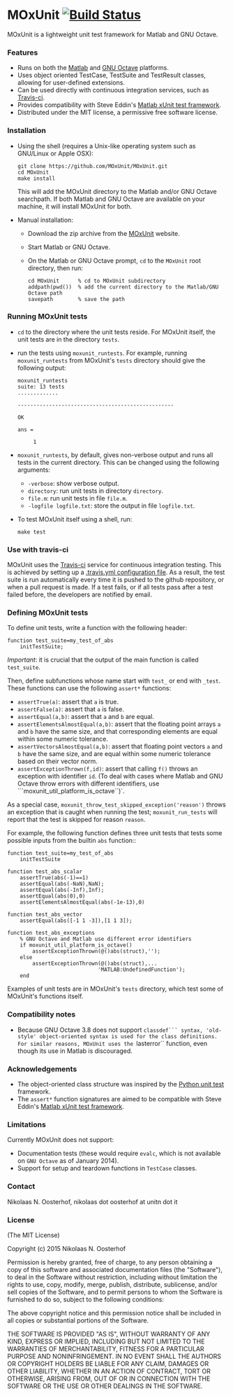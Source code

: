 # MOxUnit [![Build Status](https://travis-ci.org/nno/MOxUnit.svg?branch=master)](https://travis-ci.org/nno/MOxUnit)

MOxUnit is a lightweight unit test framework for Matlab and GNU Octave.

### Features

- Runs on both the [Matlab] and [GNU Octave] platforms.
- Uses object oriented TestCase, TestSuite and TestResult classes, allowing for user-defined extensions.
- Can be used directly with continuous integration services, such as [Travis-ci].
- Provides compatibility with Steve Eddin's [Matlab xUnit test framework].
- Distributed under the MIT license, a permissive free software license.


### Installation

- Using the shell (requires a Unix-like operating system such as GNU/Linux or Apple OSX):

    ```
    git clone https://github.com/MOxUnit/MOxUnit.git
    cd MOxUnit
    make install
    ```
    This will add the MOxUnit directory to the Matlab and/or GNU Octave searchpath. If both Matlab and GNU Octave are available on your machine, it will install MOxUnit for both.

- Manual installation:

    + Download the zip archive from the [MOxUnit] website.
    + Start Matlab or GNU Octave.
    + On the Matlab or GNU Octave prompt, ```cd``` to the ``MOxUnit`` root directory, then run:
    
        ```
        cd MOxUnit      % cd to MOxUnit subdirectory
        addpath(pwd())  % add the current directory to the Matlab/GNU Octave path
        savepath        % save the path
        ```

### Running MOxUnit tests

- ```cd``` to the directory where the unit tests reside. For MOxUnit itself, the unit tests are in the directory ```tests```.
- run the tests using ```moxunit_runtests```. For example, running ```moxunit_runtests``` from MOxUnit's ```tests``` directory should give the following output:
  ```
  moxunit_runtests
  suite: 13 tests
  .............

  --------------------------------------------------

  OK

  ans =

       1
  ```
- ```moxunit_runtests```, by default, gives non-verbose output and runs all tests in the current directory. This can be changed using the following arguments:
  - ```-verbose```: show verbose output.
  - ```directory```: run unit tests in directory ```directory```.
  - ```file.m```: run unit tests in file ```file.m```.
  - ```-logfile logfile.txt```: store the output in file ```logfile.txt```.

- To test MOxUnit itself using a shell, run:
    ```
    make test
    ```

### Use with travis-ci
MOxUnit uses the [Travis-ci] service for continuous integration testing. This is achieved by setting up a [.travis.yml configuration file](.travis.yml). As a result, the test suite is run automatically every time it is pushed to the github repository, or when a pull request is made. If a test fails, or if all tests pass after a test failed before, the developers are notified by email.

### Defining MOxUnit tests

To define unit tests, write a function with the following header:
```
function test_suite=my_test_of_abs
    initTestSuite;
```

*Important*: it is crucial that the output of the main function is called ``test_suite``.

Then, define subfunctions whose name start with ``test_`` or end with ``_test``. These functions can use the following ``assert*`` functions:
- ```assertTrue(a)```: assert that ```a``` is true.
- ```assertFalse(a)```: assert that ```a``` is false.
- ```assertEqual(a,b)```: assert that ```a``` and ```b``` are equal.
- ```assertElementsAlmostEqual(a,b)```: assert that the floating point arrays ```a``` and ```b``` have the same size, and that corresponding elements are equal within some numeric tolerance.
- ```assertVectorsAlmostEqual(a,b)```: assert that floating point vectors ```a``` and ```b``` have the same size, and are equal within some numeric tolerance based on their vector norm.
- ```assertExceptionThrown(f,id)```: assert that calling ``f()`` throws an exception with identifier ``id``. (To deal with cases where Matlab and GNU Octave throw errors with different identifiers, use ```moxunit_util_platform_is_octave``)`.

As a special case, ```moxunit_throw_test_skipped_exception('reason')``` throws an exception that is caught when running the test; ``moxunit_run_tests`` will report that the test is skipped for reason ```reason```.

For example, the following function defines three unit tests that tests some possible inputs from the builtin ``abs`` function::
```
function test_suite=my_test_of_abs
    initTestSuite

function test_abs_scalar
    assertTrue(abs(-1)==1)
    assertEqual(abs(-NaN),NaN);
    assertEqual(abs(-Inf),Inf);
    assertEqual(abs(0),0)
    assertElementsAlmostEqual(abs(-1e-13),0)

function test_abs_vector
    assertEqual(abs([-1 1 -3]),[1 1 3]);

function test_abs_exceptions
    % GNU Octave and Matlab use different error identifiers
    if moxunit_util_platform_is_octave()
        assertExceptionThrown(@()abs(struct),'');
    else
        assertExceptionThrown(@()abs(struct),...
                             'MATLAB:UndefinedFunction');
    end
```

Examples of unit tests are in MOxUnit's ``tests`` directory, which test some of MOxUnit's functions itself.

### Compatibility notes
- Because GNU Octave 3.8 does not support ``classdef``` syntax, 'old-style' object-oriented syntax is used for the class definitions. For similar reasons, MOxUnit uses the ``lasterror`` function, even though its use in Matlab is discouraged.


### Acknowledgements
- The object-oriented class structure was inspired by the [Python unit test] framework.
- The ``assert*`` function signatures are aimed to be compatible with Steve Eddin's [Matlab xUnit test framework].


### Limitations
Currently MOxUnit does not support:
- Documentation tests (these would require ``evalc``, which is not available on ``GNU Octave`` as of January 2014).
- Support for setup and teardown functions in ``TestCase`` classes.


### Contact
Nikolaas N. Oosterhof, nikolaas dot oosterhof at unitn dot it


### License

(The MIT License)

Copyright (c) 2015 Nikolaas N. Oosterhof

Permission is hereby granted, free of charge, to any person obtaining
a copy of this software and associated documentation files (the
"Software"), to deal in the Software without restriction,
including without limitation the rights to use, copy, modify, merge,
publish, distribute, sublicense, and/or sell copies of the Software,
and to permit persons to whom the Software is furnished to do so,
subject to the following conditions:

The above copyright notice and this permission notice shall be
included in all copies or substantial portions of the Software.

THE SOFTWARE IS PROVIDED "AS IS", WITHOUT WARRANTY OF ANY KIND,
EXPRESS OR IMPLIED, INCLUDING BUT NOT LIMITED TO THE WARRANTIES OF
MERCHANTABILITY, FITNESS FOR A PARTICULAR PURPOSE AND NONINFRINGEMENT.
IN NO EVENT SHALL THE AUTHORS OR COPYRIGHT HOLDERS BE LIABLE FOR ANY
CLAIM, DAMAGES OR OTHER LIABILITY, WHETHER IN AN ACTION OF CONTRACT,
TORT OR OTHERWISE, ARISING FROM, OUT OF OR IN CONNECTION WITH THE
SOFTWARE OR THE USE OR OTHER DEALINGS IN THE SOFTWARE.



[GNU Octave]: http://www.gnu.org/software/octave/
[Matlab]: http://www.mathworks.com/products/matlab/
[Matlab xUnit test framework]: http://it.mathworks.com/matlabcentral/fileexchange/22846-matlab-xunit-test-framework
[MOxUnit]: github.com/MOxUnit/MOxUnit
[Python unit test]: https://docs.python.org/2.6/library/unittest.html
[Travis-ci]: https://travis-ci.org




